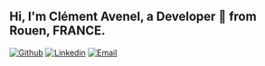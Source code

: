 ## Hi, I'm Clément Avenel, a Developer 🚀 from Rouen, FRANCE.

[![Github](https://img.shields.io/badge/-Github-000?style=flat&logo=Github&logoColor=white)](https://github.com/clement-avenel)
[![Linkedin](https://img.shields.io/badge/-LinkedIn-blue?style=flat&logo=Linkedin&logoColor=white)](https://www.linkedin.com/in/clement-avenel)
[![Email](https://img.shields.io/badge/email-contact%40clement--avenel.com-blue)](mailto:contact@clement-avenel.com)
